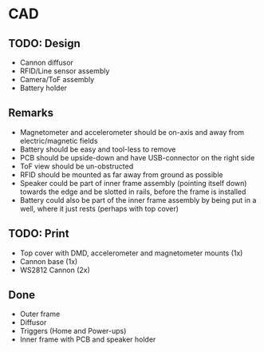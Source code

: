 # CAD
## TODO: Design
- Cannon diffusor
- RFID/Line sensor assembly
- Camera/ToF assembly
- Battery holder

## Remarks
- Magnetometer and accelerometer should be on-axis and away from electric/magnetic fields
- Battery should be easy and tool-less to remove
- PCB should be upside-down and have USB-connector on the right side
- ToF view should be un-obstructed
- RFID should be mounted as far away from ground as possible
- Speaker could be part of inner frame assembly (pointing itself down) towards the edge and be slotted in rails, before the frame is installed
- Battery could also be part of the inner frame assembly by being put in a well, where it just rests (perhaps with top cover)

## TODO: Print
- Top cover with DMD, accelerometer and magnetometer mounts (1x)
- Cannon base (1x)
- WS2812 Cannon (2x)

## Done
- Outer frame
- Diffusor
- Triggers (Home and Power-ups)
- Inner frame with PCB and speaker holder
